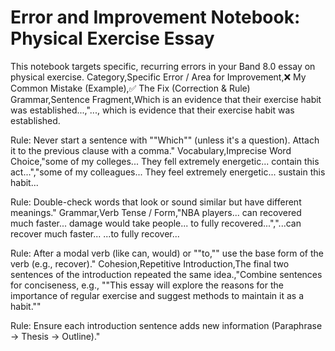 # Error and Improvement Notebook: Physical Exercise Essay
This notebook targets specific, recurring errors in your Band 8.0 essay on physical exercise.
Category,Specific Error / Area for Improvement,❌ My Common Mistake (Example),✅ The Fix (Correction & Rule)
Grammar,Sentence Fragment,Which is an evidence that their exercise habit was established...,"..., which is evidence that their exercise habit was established.

Rule: Never start a sentence with ""Which"" (unless it's a question). Attach it to the previous clause with a comma."
Vocabulary,Imprecise Word Choice,"some of my colleges...
They fell extremely energetic...
contain this act...","some of my colleagues...
They feel extremely energetic...
sustain this habit...

Rule: Double-check words that look or sound similar but have different meanings."
Grammar,Verb Tense / Form,"NBA players... can recovered much faster...
damage would take people... to fully recovered...","...can recover much faster...
...to fully recover...

Rule: After a modal verb (like can, would) or ""to,"" use the base form of the verb (e.g., recover)."
Cohesion,Repetitive Introduction,The final two sentences of the introduction repeated the same idea.,"Combine sentences for conciseness, e.g., ""This essay will explore the reasons for the importance of regular exercise and suggest methods to maintain it as a habit.""

Rule: Ensure each introduction sentence adds new information (Paraphrase → Thesis → Outline)."
